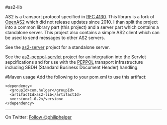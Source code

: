 #as2-lib

AS2 is a transport protocol specified in [RFC 4130](http://www.ietf.org/rfc/rfc4130.txt).
This library is a fork of [OpenAS2](http://sourceforge.net/projects/openas2/) which did not 
release updates since 2010. I than split the project into a common library part (this project)
and a server part which contains a standalone server. This project also contains a simple AS2 client which can be used to send messages to other AS2 servers. 

See the [as2-server](https://github.com/phax/as2-server) project for a standalone server.

See the [as2-peppol-servlet](https://github.com/phax/as2-peppol-servlet) project for an integration into the Servlet sepcifications and for use with the [PEPPOL](www.peppol.eu) transport infrastructure including SBDH (Standard Business Document Header) handling. 

#Maven usage
Add the following to your pom.xml to use this artifact:
```
<dependency>
  <groupId>com.helger</groupId>
  <artifactId>as2-lib</artifactId>
  <version>1.0.2</version>
</dependency>
```

---

On Twitter: <a href="https://twitter.com/philiphelger">Follow @philiphelger</a>
